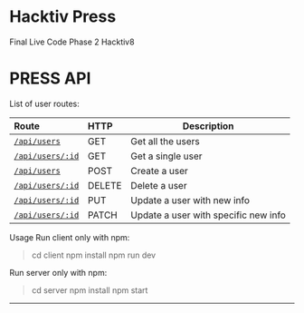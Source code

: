 Hacktiv Press
===================
Final Live Code Phase 2 Hacktiv8

PRESS API
==================


List of user routes:

| Route | HTTP | Description |
| :----------- |	:---------- | ---------- |
| [`/api/users`][3] | GET | Get all the users |
| [`/api/users/:id`][3] | GET | Get a single user |
| [`/api/users`][3] | POST | Create a user |
| [`/api/users/:id`][3] | DELETE | Delete a user |
| [`/api/users/:id`][3] | PUT | Update a user with new info |
| [`/api/users/:id`][3] | PATCH | Update a user with specific new info |

Usage
Run client only with npm:

>cd client
>npm install
>npm run dev

Run server only with npm:

>cd server
>npm install
>npm start


--------

  [1]: http://math.stackexchange.com/
  [2]: http://daringfireball.net/projects/markdown/syntax "Markdown"
  [3]: https://github.com/jmcmanus/pagedown-extra "Pagedown Extra"
  [4]: http://meta.math.stackexchange.com/questions/5020/mathjax-basic-tutorial-and-quick-reference
  [5]: https://code.google.com/p/google-code-prettify/
  [6]: http://highlightjs.org/
  [7]: http://bramp.github.io/js-sequence-diagrams/
  [8]: http://adrai.github.io/flowchart.js/
